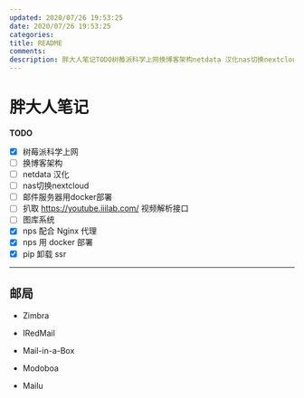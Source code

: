 ```yaml
---
updated: 2020/07/26 19:53:25
date: 2020/07/26 19:53:25
categories: 
title: README
comments: 
description: 胖大人笔记TODO树莓派科学上网换博客架构netdata 汉化nas切换nextcloud邮件服务器用docker部署扒取 https //youtube.iiilab.com/ 视频解析接口图库系统nps 配合 Nginx 代理nps 用 docker 部署pip 卸载 ssr邮局
---
```

# 胖大人笔记



**TODO**

- [x] 树莓派科学上网
- [ ] 换博客架构
- [ ] netdata 汉化
- [ ] nas切换nextcloud
- [ ] 邮件服务器用docker部署
- [ ] 扒取 https://youtube.iiilab.com/ 视频解析接口
- [ ] 图库系统
- [x] nps 配合 Nginx 代理
- [x] nps 用 docker 部署
- [x] pip 卸载 ssr

----

## 邮局

- Zimbra
- IRedMail
- Mail-in-a-Box
- Modoboa

- Mailu



